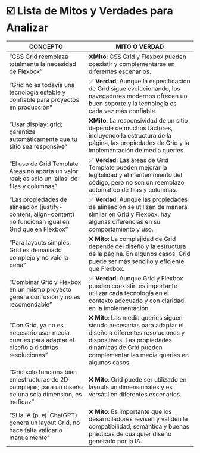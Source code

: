# ☑️ Lista de Mitos y Verdades para Analizar


| CONCEPTO | MITO O VERDAD |
| --- | --- |
| “CSS Grid reemplaza totalmente la necesidad de Flexbox” | ❌**Mito**: CSS Grid y Flexbox pueden coexistir y complementarse en diferentes escenarios. |
| “Grid no es todavía una tecnología estable y confiable para proyectos en producción” |✅ **Verdad**: Aunque la especificación de Grid sigue evolucionando, los navegadores modernos ofrecen un buen soporte y la tecnología es cada vez más confiable. |
| “Usar display: grid; garantiza automáticamente que tu sitio sea responsive” | ❌**Mito**: La responsividad de un sitio depende de muchos factores, incluyendo la estructura de la página, las propiedades de Grid y la implementación de media queries. |
| “El uso de Grid Template Areas no aporta un valor real; es solo un ‘alias’ de filas y columnas” |✅ **Verdad**: Las áreas de Grid Template pueden mejorar la legibilidad y el mantenimiento del código, pero no son un reemplazo automático de filas y columnas. |
| “Las propiedades de alineación (justify-content, align-content) no funcionan igual en Grid que en Flexbox” |✅ **Verdad**: Aunque las propiedades de alineación se utilizan de manera similar en Grid y Flexbox, hay algunas diferencias en su comportamiento y uso. |
| “Para layouts simples, Grid es demasiado complejo y no vale la pena” |❌ **Mito**: La complejidad de Grid depende del diseño y la estructura de la página. En algunos casos, Grid puede ser más sencillo y eficiente que Flexbox. |
| “Combinar Grid y Flexbox en un mismo proyecto genera confusión y no es recomendable” | ✅ **Verdad**: Aunque Grid y Flexbox pueden coexistir, es importante utilizar cada tecnología en el contexto adecuado y con claridad en la implementación. |
| “Con Grid, ya no es necesario usar media queries para adaptar el diseño a distintas resoluciones” |❌ **Mito**: Las media queries siguen siendo necesarias para adaptar el diseño a diferentes resoluciones y dispositivos. Las propiedades dinámicas de Grid pueden complementar las media queries en algunos casos. |
| “Grid solo funciona bien en estructuras de 2D complejas; para un diseño de una sola dimensión, es ineficaz” |❌ **Mito**: Grid puede ser utilizado en layouts unidimensionales y es versátil en diferentes escenarios. |
| “Si la IA (p. ej. ChatGPT) genera un layout Grid, no hace falta validarlo manualmente” |❌ **Mito**: Es importante que los desarrolladores revisen y validen la compatibilidad, semántica y buenas prácticas de cualquier diseño generado por la IA.
